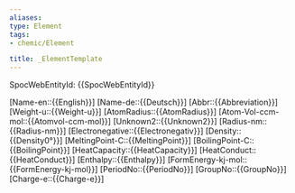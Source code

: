 ```yaml
---
aliases: 
type: Element
tags:
- chemic/Element

title: _ElementTemplate
---
```

SpocWebEntityId: {{SpocWebEntityId}}

[Name-en::{{English}}]
[Name-de::{{Deutsch}}]
[Abbr::{{Abbreviation}}]
[Weight-u::{{Weight-u}}]
[AtomRadius::{{AtomRadius}}]
[Atom-Vol-ccm-mol::{{Atomvol-ccm-mol}}]
[Unknown2::{{Unknown2}}]
[Radius-nm::{{Radius-nm}}]
[Electronegative::{{Electronegativ}}]
[Density::{{Density0°}}]
[MeltingPoint-C::{{MeltingPoint}}]
[BoilingPoint-C::{{BoilingPoint}}]
[HeatCapacity::{{HeatCapacity}}]
[HeatConduct::{{HeatConduct}}]
[Enthalpy::{{Enthalpy}}]
[FormEnergy-kj-mol::{{FormEnergy-kj-mol}}]
[PeriodNo::{{PeriodNo}}]
[GroupNo::{{GroupNo}}]
[Charge-e::{{Charge-e}}]



